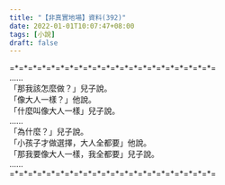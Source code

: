 ```yaml
---
title: "【非真實地場】資料(392)"
date: 2022-01-01T10:07:47+08:00
tags: [小說]
draft: false
---
```


=\*=\*=\*=\*=\*=\*=\*=\*=\*=\*=\*=\*=\*=\*=\*=\*=\*=\*=\*=\*=\*=\*=  
......  
「那我該怎麼做？」兒子說。  
「像大人一樣？」他說。  
「什麼叫像大人一樣」兒子說。  
......  
「為什麼？」兒子說。  
「小孩子才做選擇，大人全都要」他說。  
「那我要像大人一樣，我全都要」兒子說。  
......  
=\*=\*=\*=\*=\*=\*=\*=\*=\*=\*=\*=\*=\*=\*=\*=\*=\*=\*=\*=\*=\*=\*=  